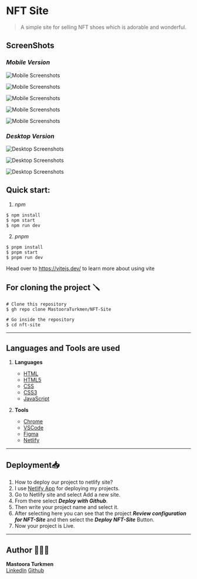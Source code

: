# NFT Site

> A simple site for selling NFT shoes which is adorable and wonderful.

## ScreenShots

### _Mobile Version_

![Mobile Screenshots](./screenshots/Mobile-1.png)

![Mobile Screenshots](./screenshots/Mobile-2.png)

![Mobile Screenshots](./screenshots/Mobile-3.png)

![Mobile Screenshots](./screenshots/Mobile-4.png)

![Mobile Screenshots](./screenshots/Mobile-5.png)

### _Desktop Version_

![Desktop Screenshots](./screenshots/Desktop-1.png)

![Desktop Screenshots](./screenshots/Desktop-2.png)

![Desktop Screenshots](./screenshots/Desktop-3.png)


## Quick start:

1. _npm_

```
$ npm install
$ npm start
$ npm run dev
```

2. _pnpm_

```
$ pnpm install
$ pnpm start
$ pnpm run dev
```

Head over to https://vitejs.dev/ to learn more about using vite


## For cloning the project 🪛

```
# Clone this repository
$ gh repo clone MastooraTurkmen/NFT-Site

# Go inside the repository
$ cd nft-site
```


-----


## Languages and Tools are used

1. **Languages**
    + [HTML](https://github.com/topics/html)
    + [HTML5](https://github.com/topics/html5)
    + [CSS](https://github.com/topics/css)
    + [CSS3](https://github.com/topics/css3)
    + [JavaScript](https://github.com/topics/javascript)

2. **Tools** 
    + [Chrome](https://github.com/topics/chrome)
    + [VSCode](https://github.com/topics/vscode)
    + [Figma](https://github.com/topics/figma)
    + [Netlify](https://github.com/topics/netlify)


-----


## Deployment📥
1. How to deploy our project to netlify site?
2. I use [Netlify App](https://app.netlify.com/) for deploying my projects.
3. Go to Netlify site and select Add a new site.
4. From there select **_Deploy with Github_**.
5. Then write your project name and select it.
6. After selecting here you can see that the project **_Review configuration for NFT-Site_** and then select the **_Deploy NFT-Site_** Button.
7. Now your project is Live.


-----


## Author 👩🏻‍💻 
**Mastoora Turkmen**  
[LinkedIn](https://www.linkedin.com/in/mastoora-turkmen/) 
[Github](https://github.com/MastooraTurkmen/) 

